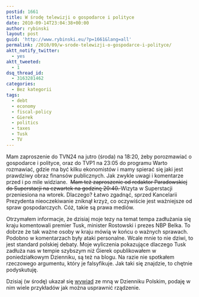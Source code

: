 ```yaml
---
postid: 1661
title: W środę telewizji o gospodarce i polityce
date: 2010-09-14T23:04:38+00:00
author: rybinski
layout: post
guid: 'http://www.rybinski.eu/?p=1661&lang=all'
permalink: /2010/09/w-srode-telewizji-o-gospodarce-i-polityce/
aktt_notify_twitter:
  - yes
aktt_tweeted:
  - 1
dsq_thread_id:
  - 3163281462
categories:
  - Bez kategorii
tags:
  - debt
  - economy
  - fiscal-policy
  - Gierek
  - politics
  - taxes
  - Tusk
  - TV
---
```

Mam zaproszenie do TVN24 na jutro (środa) na 18:20, żeby porozmawiać o gospodarce i polityce, oraz do TVP1 na 23:05 do programu Warto rozmawiać, gdzie ma być kilku ekonomistów i mamy spierać się jaki jest prawdziwy obraz finansów publicznych. Jak zwykle uwagi i komentarze przed i po mile widziane.  <span style="text-decoration: line-through;">Mam też zaproszenie od redaktor Paradowskiej do Superstacji na czwartek na godzinę 20:40. </span>Wizyta w Superstacji przeniesiona na wtorek. Dlaczego? Łatwo zgadnąć, sprzed Kancelarii Prezydenta nieoczekiwanie zniknął krzyż, co oczywiście jest ważniejsze od spraw gospodarczych. Cóż, takie są prawa mediów.

Otrzymałem informacje, że dzisiaj moje tezy na temat tempa zadłużania się kraju komentowali premier Tusk, minister Rostowski i prezes NBP Belka. To dobrze że tak ważne osoby w kraju mówią w końcu o ważnych sprawach. Podobno w komentarzach były ataki personalne. Wcale mnie to nie dziwi, to jest standard polskiej debaty. Moje wyliczenia pokazujące dlaczego Tusk zadłuża nas w tempie szybszym niż Gierek opublikowałem w poniedziałkowym Dzienniku, są też na blogu. Na razie nie spotkałem rzeczowego argumentu, który je falsyfikuje. Jak taki się znajdzie, to chętnie podyskutuję.

Dzisiaj (w środę) ukazał się [wywiad](http://dziennikpolski24.pl/pl/aktualnosci/kraj/1061631-rzad-nie-umie-rzadzic.html,,0:pag:2#nav0) ze mną w Dzienniku Polskim, podaję w nim wiele przykładów jak można usprawnić rządzenie.

